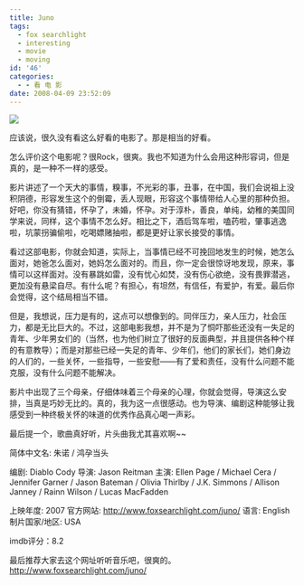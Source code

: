 ```yaml
---
title: Juno
tags:
  - fox searchlight
  - interesting
  - movie
  - moving
id: '46'
categories:
  - - 看 电 影
date: 2008-04-09 23:52:09
---
```


[![](http://lh4.ggpht.com/TangChao.ZJU/R_2PrR81GCI/AAAAAAAAAR4/Igawj2ZbWfc/s144/junofinaloutreach%282%29.jpg)](http://picasaweb.google.com/TangChao.ZJU/nLWIF/photo#5187460319516366882)

应该说，很久没有看这么好看的电影了。那是相当的好看。

怎么评价这个电影呢？很Rock，很爽。我也不知道为什么会用这种形容词，但是真的，是一种不一样的感受。

影片讲述了一个天大的事情，糗事，不光彩的事，丑事，在中国，我们会说祖上没积阴德，形容发生这个的倒霉，丢人现眼，形容这个事情带给人心里的那种负担。好吧，你没有猜错，怀孕了，未婚，怀孕。对于淳朴，善良，单纯，幼稚的美国同学来说，同样，这个事情不怎么好。相比之下，酒后驾车啦，嗑药啦，肇事逃逸啦，坑蒙拐骗偷啦，吃喝嫖赌抽啦，都是更好让家长接受的事情。

看过这部电影，你就会知道，实际上，当事情已经不可挽回地发生的时候，她怎么面对，她爸怎么面对，她妈怎么面对的。而且，你一定会很惊讶地发现，原来，事情可以这样面对。没有暴跳如雷，没有忧心如焚，没有伤心欲绝，没有畏罪潜逃，更加没有悬梁自尽。有什么呢？有担心，有坦然，有信任，有爱护，有爱。最后你会觉得，这个结局相当不错。

但是，我想说，压力是有的，这点可以想像到的。同伴压力，亲人压力，社会压力，都是无比巨大的。不过，这部电影我想，并不是为了恫吓那些还没有一失足的青年、少年男女们的（当然，也为他们树立了很好的反面典型，并且提供各种个样的有意教导）；而是对那些已经一失足的青年、少年们，他们的家长们，她们身边的人们的，一些关怀，一些指导，一些安慰——有了爱和责任，没有什么问题不能克服，没有什么问题不能解决。

影片中出现了三个母亲，仔细体味着三个母亲的心理，你就会觉得，导演这么安排，当真是巧妙无比的。真的，我为这一点很感动。也为导演、编剧这种能够让我感受到一种终极关怀的味道的优秀作品真心喝一声彩。

最后提一个，歌曲真好听，片头曲我尤其喜欢啊~~
<!-- more -->
简体中文名: 朱诺 / 鸿孕当头

编剧: Diablo Cody
导演: Jason Reitman
主演: Ellen Page / Michael Cera / Jennifer Garner / Jason Bateman / Olivia Thirlby / J.K. Simmons / Allison Janney / Rainn Wilson / Lucas MacFadden

上映年度: 2007
官方网站: http://www.foxsearchlight.com/juno/
语言: English
制片国家/地区: USA

imdb评分：8.2

最后推荐大家去这个网址听听音乐吧，很爽的。
http://www.foxsearchlight.com/juno/